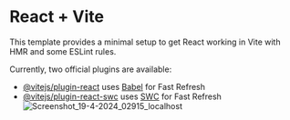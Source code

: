 # React + Vite

This template provides a minimal setup to get React working in Vite with HMR and some ESLint rules.

Currently, two official plugins are available:

- [@vitejs/plugin-react](https://github.com/vitejs/vite-plugin-react/blob/main/packages/plugin-react/README.md) uses [Babel](https://babeljs.io/) for Fast Refresh
- [@vitejs/plugin-react-swc](https://github.com/vitejs/vite-plugin-react-swc) uses [SWC](https://swc.rs/) for Fast Refresh
![Screenshot_19-4-2024_02915_localhost](https://github.com/Zhully18/Personalportfolio-semi/assets/147246540/7b68bf9d-da0e-4adb-8589-ef628ce3ece3)

